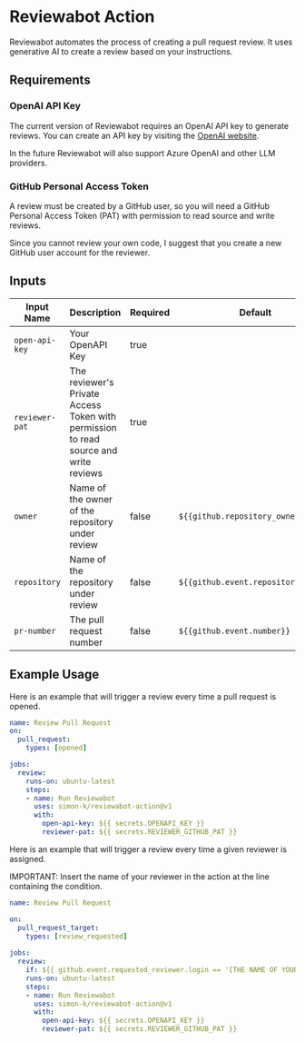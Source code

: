 # Reviewabot Action

Reviewabot automates the process of creating a pull request review. It uses generative AI to create a review based on your instructions.

## Requirements
### OpenAI API Key
The current version of Reviewabot requires an OpenAI API key to generate reviews. You can create an API key by visiting the [OpenAI website](https://platform.openai.com/account/api-keys).

In the future Reviewabot will also support Azure OpenAI and other LLM providers.

### GitHub Personal Access Token
A review must be created by a GitHub user, so you will need a GitHub Personal Access Token (PAT) with permission to read source and write reviews.

Since you cannot review your own code, I suggest that you create a new GitHub user account for the reviewer.

## Inputs

| Input Name       | Description                                                                 | Required | Default                          |
|------------------|-----------------------------------------------------------------------------|----------|----------------------------------|
| `open-api-key`   | Your OpenAPI Key                                                            | true     |                                  |
| `reviewer-pat`   | The reviewer's Private Access Token with permission to read source and write reviews | true     |                                  |
| `owner`          | Name of the owner of the repository under review                            | false    | `${{github.repository_owner}}`   |
| `repository`     | Name of the repository under review                                         | false    | `${{github.event.repository.name}}` |
| `pr-number`      | The pull request number                                                     | false    | `${{github.event.number}}`       |

## Example Usage

Here is an example that will trigger a review every time a pull request is opened.

```yaml
name: Review Pull Request
on:
  pull_request:
    types: [opened]

jobs:
  review:
    runs-on: ubuntu-latest
    steps:
    - name: Run Reviewabot
      uses: simon-k/reviewabot-action@v1
      with:
        open-api-key: ${{ secrets.OPENAPI_KEY }}
        reviewer-pat: ${{ secrets.REVIEWER_GITHUB_PAT }}
```

Here is an example that will trigger a review every time a given reviewer is assigned.

IMPORTANT: Insert the name of your reviewer in the action at the line containing the condition.

```yaml
name: Review Pull Request

on:
  pull_request_target:
    types: [review_requested]
    
jobs:
  review:
    if: ${{ github.event.requested_reviewer.login == '[THE NAME OF YOUR REVIEWER]' }}
    runs-on: ubuntu-latest 
    steps:
    - name: Run Reviewabot
      uses: simon-k/reviewabot-action@v1
      with:
        open-api-key: ${{ secrets.OPENAPI_KEY }}
        reviewer-pat: ${{ secrets.REVIEWER_GITHUB_PAT }}
```